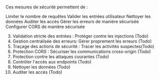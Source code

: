 Ces mesures de sécurité permettent de :

Limiter le nombre de requêtes
Valider les entrées utilisateur
Nettoyer les données
Auditer les accès
Gérer les erreurs de manière sécurisée
Configurer CORS de manière sécurisée


3. Validation stricte des entrées : Protéger contre les injections (Todo)
4. Gestion centralisée des erreurs: Gérer proprement les erreurs (Todo)
5. Traçage des actions de sécurité : Tracer les activités suspectes(Todo)
6. Protection CORS : Sécuriser les communications cross-origin (Todo)
7. Protection contre les attaques courantes   (Todo)
8. Contrôler l'accès aux endpoints  (Todo)
9. Nettoyer les données  (Todo)
10. Auditer les accès  (Todo)